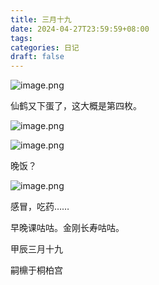 ```yaml
---
title: 三月十九
date: 2024-04-27T23:59:59+08:00
tags: 
categories: 日记
draft: false
---
```

![image.png](https://cdn.jsdelivr.net/gh/luo029/blogimage@main/24%200429%202119%2038.png)

仙鹤又下蛋了，这大概是第四枚。

![image.png](https://cdn.jsdelivr.net/gh/luo029/blogimage@main/24%200429%202119%2057.png)

![image.png](https://cdn.jsdelivr.net/gh/luo029/blogimage@main/24%200429%202120%2003.png)

晚饭？

![image.png](https://cdn.jsdelivr.net/gh/luo029/blogimage@main/24%200429%202120%2008.png)

感冒，吃药……

早晚课咕咕。金刚长寿咕咕。

甲辰三月十九

嗣檙于桐柏宫